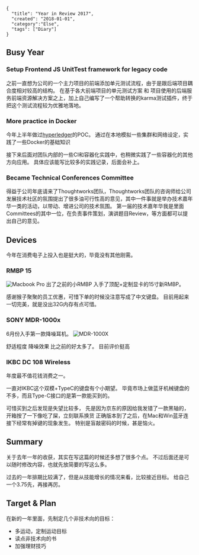 ```metadata
{
  "title": "Year in Review 2017",
  "created": "2018-01-01",
  "category":"Else",
  "tags": ["Diary"]
}
```

## Busy Year

### Setup Frontend JS UnitTest framework for legacy code
之前一直想为公司的一个主力项目的前端添加单元测试流程，由于是跟后端项目耦合度相对较高的结构。
在基于各大前端项目的单元测试方案 和 项目使用的后端服务前端资源解决方案之上，加上自己编写了一个帮助转换的karma测试插件，终于把这个测试流程较为优雅地落地。


### More practice in Docker

今年上半年做过[hyperledger](https://github.com/hyperledger)的POC。
通过在本地模拟一些集群和网络设定，实践了一些Docker的基础知识

接下来后面对团队内部的一些CI和容器化实践中，也稍微实践了一些容器化的其他方向应用。
具体应该能写比较多的实践记录，后面会补上。

### Became Technical Conferences Committee
得益于公司年底请来了Thoughtworks团队，Thoughtworks团队的咨询师给公司发展技术社区的氛围提出了很多油可行性高的意见，其中一件事就是举办技术嘉年华一类的活动，以带动、增进公司的技术氛围。
第一届的技术嘉年华我是里面Committees的其中一位，在负责事件策划，演讲题目Review，等方面都可以提出自己的意见。


## Devices 

今年在消费电子上投入也是挺大的，毕竟没有其他刚需。

### RMBP 15

![Macbook Pro](https://img.aquariuslt.com/posts/macbook-pro.jpg)
出了之前的小RMBP 入手了顶配+定制显卡的15寸新RMBP。

感谢猴子聚聚的员工优惠，可惜下单的时候没注意写成了中文键盘。
目前用起来一切完美，就是没出32G内存有点可惜。




### SONY MDR-1000x

6月份入手第一款降噪耳机。
![MDR-1000X](https://img.aquariuslt.com/posts/mdr-1000x.png)


舒适程度
降噪效果
比之前的好太多了。
目前评价挺高



### IKBC DC 108 Wireless

年度最不值花钱消费之一。

一直对IKBC这个双模+TypeC的键盘有个小期望。
毕竟市场上做蓝牙机械键盘的不多，而且Type-C接口的是第一款能买到的。

可惜买到之后发现是失望比较多，
先是因为京东的原因给我发错了一款黑轴的，开箱按了一下像吃了屎，立刻联系换货
正确版本到了之后，在Mac和Win蓝牙连接下经常有掉键的现象发生。
特别是盲敲密码的时候，甚是恼火。


## Summary

关于去年一年的收获，其实在写这篇的时候还多想了很多个点。
不过后面还是可以随时修改内容，也就先放简要的写这么多。

过去的一年排期比较满了，但是从技能增长的情况来看，比较接近目标。
给自己一个3.75先，再接再厉。



## Target & Plan
在新的一年里面，先制定几个非技术向的目标：
- 多运动，定制运动目标
- 读点非技术向的书
- 加强理财技巧
